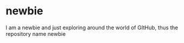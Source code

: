 # newbie
I am a newbie and just exploring around the world of GItHub, thus the repository name newbie
